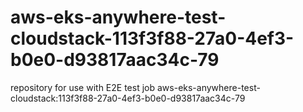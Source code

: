 # aws-eks-anywhere-test-cloudstack-113f3f88-27a0-4ef3-b0e0-d93817aac34c-79
repository for use with E2E test job aws-eks-anywhere-test-cloudstack:113f3f88-27a0-4ef3-b0e0-d93817aac34c-79
